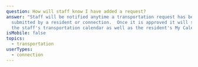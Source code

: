 ```yaml
---
question: How will staff know I have added a request?
answer: "Staff will be notified anytime a transportation request has been
  submitted by a resident or connection.  Once it is approved it will show on
  the staff's transportation calendar as well as the resident's My Calendar. "
isMobile: false
topics:
  - transportation
userTypes:
  - connection
---
```

